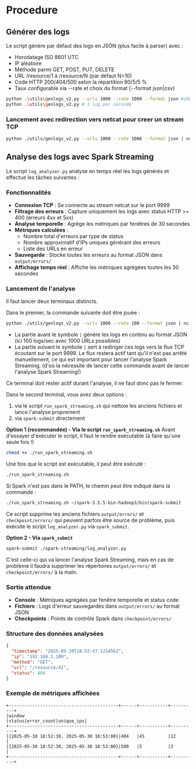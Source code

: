 # Procedure

## Générer des logs

Le script génère par défaut des logs en JSON (plus facile à parser) avec :

- Horodatage ISO 8601 UTC
- IP aléatoire
- Méthode parmi GET, POST, PUT, DELETE
- URL /resource/1 à /resource/N (par défaut N=10)
- Code HTTP 200/404/500 selon la répartition 90/5/5 %
- Taux configurable via --rate et choix du format (--format json|csv)

```bash
python .\utils\genlogs_v2.py --urls 1000 --rate 1000 --format json #1000 logs par seconde
python .\utils\genlogs_v2.py # 1 log par seconde
```
 
### Lancement avec redirection vers netcat pour creer un stream TCP
```bash
python ./utils/genlogs_v2.py --urls 1000 --rate 1000 --format json | nc -lk 9999
```

## Analyse des logs avec Spark Streaming

Le script `log_analyzer.py` analyse en temps réel les logs générés et effectue les tâches suivantes :

### Fonctionnalités
- **Connexion TCP** : Se connecte au stream netcat sur le port 9999
- **Filtrage des erreurs** : Capture uniquement les logs avec status HTTP >= 400 (erreurs 4xx et 5xx)
- **Analyse temporelle** : Agrège les métriques par fenêtres de 30 secondes
- **Métriques calculées** :
  - Nombre total d'erreurs par type de status
  - Nombre approximatif d'IPs uniques générant des erreurs
  - Liste des URLs en erreur
- **Sauvegarde** : Stocke toutes les erreurs au format JSON dans `output/errors/`
- **Affichage temps réel** : Affiche les métriques agrégées toutes les 30 secondes

### Lancement de l'analyse

Il faut lancer deux terminaux distincts.

Dans le premier, la commande suivante doit être jouée :
```bash
python ./utils/genlogs_v2.py --urls 1000 --rate 100 --format json | nc -lk 9999
```
- La partie avant le symbole `|` génère les logs en continu au format JSON (ici 100 logs/sec avec 1000 URLs possibles)
- La partie suivant le symbole `|` sert à rediriger ces logs vers le flux TCP écoutant sur le port 9999. Le flux restera actif tant qu'il n'est pas arrêté manuellement, ce qui est important pour lancer l'analyse Spark Streaming. (d'où la nécessité de lancer cette commande avant de lancer l'analyse Spark Streaming!)

Ce terminal doit rester actif durant l'analyse, il ne faut donc pas le fermer.

Dans le second terminal, vous avez deux options : 
1. via le script `run_spark_streaming.sh` qui nettoie les anciens fichiers et lance l'analyse proprement
2. via `spark-submit` directement

**Option 1 (recommandée) - Via le script `run_spark_streaming.sh`**
Avant d'essayer d'exécuter le script, il faut le rendre exécutable (à faire qu'une seule fois !)
```bash
chmod +x ./run_spark_streaming.sh
```
Une fois que le script est exécutable, il peut être exécuté :
```bash
./run_spark_streaming.sh
```
Si Spark n'est pas dans le PATH, le chemin peut être indiqué dans la commande :
```bash
./run_spark_streaming.sh ~/spark-3.5.5-bin-hadoop3/bin/spark-submit
```
Ce script supprime les anciens fichiers `output/errors/` et `checkpoint/errors/` qui peuvent parfois être source de problème, puis exécute le script `log_analyzer.py` via `spark_submit`.

**Option 2 - Via `spark_submit`**
```bash
spark-submit ./spark-streaming/log_analyzer.py
```
C'est celle-ci qui va lancer l'analyse Spark Streaming, mais en cas de problème il faudra supprimer les répertoires `output/errors/` et `checkpoint/errors/` à la main.

### Sortie attendue
- **Console** : Métriques agrégées par fenêtre temporelle et status code
- **Fichiers** : Logs d'erreur sauvegardés dans `output/errors/` au format JSON
- **Checkpoints** : Points de contrôle Spark dans `checkpoint/errors/`

### Structure des données analysées
```json
{
  "timestamp": "2025-05-30T18:52:47.123456Z",
  "ip": "192.168.1.100",
  "method": "GET",
  "url": "/resource/42",
  "status": 404
}
```

### Exemple de métriques affichées
```
+------------------------------------------+------+-----------+----------+
|window                                    |status|error_count|unique_ips|
+------------------------------------------+------+-----------+----------+
|{2025-05-30 18:52:30, 2025-05-30 18:53:00}|404   |45         |12        |
|{2025-05-30 18:52:30, 2025-05-30 18:53:00}|500   |5          |3         |
+------------------------------------------+------+-----------+----------+
```